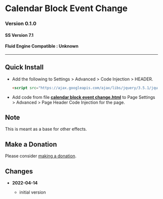 # Calendar Block Event Change

### Version 0.1.0

#### SS Version 7.1

#### Fluid Engine Compatible : Unknown

---

## Quick Install

* Add the following to Settings > Advanced > Code Injection > HEADER.
  
  ```html
  <script src="https://ajax.googleapis.com/ajax/libs/jquery/3.5.1/jquery.min.js"></script>
  ```
  
* Add code from file **[calendar block event change.html][1]** to
  Page Settings > Advanced > Page Header Code Injection for the page.

## Note

This is meant as a base for other effects.

## Make a Donation

Please consider [making a donation][2].

## Changes

<!-- * **2021-08-02**

  * fix minor documentation issues
  * bumped version to 0.1d1
  -->
* **2022-04-14**

  * initial version

[1]: calendar%20block%20event%20change.html#L1
[2]: https://github.com/tomsWebConsulting/twcsl#make-a-donation
